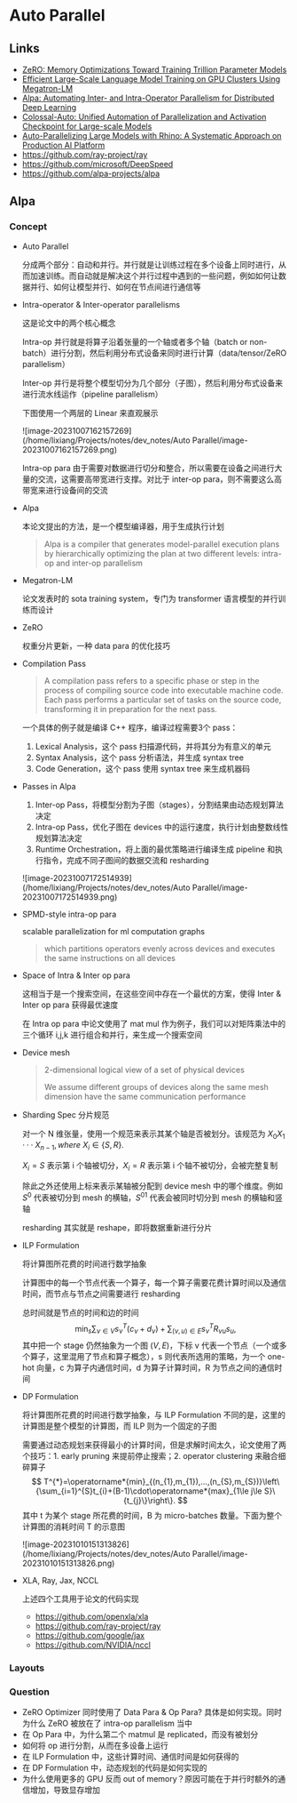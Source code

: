 # Auto Parallel

## Links

- [ZeRO: Memory Optimizations Toward Training Trillion Parameter Models](https://arxiv.org/abs/1910.02054)
- [Efficient Large-Scale Language Model Training on GPU Clusters Using Megatron-LM](https://arxiv.org/abs/2104.04473)
- [Alpa: Automating Inter- and Intra-Operator Parallelism for Distributed Deep Learning](https://arxiv.org/abs/2201.12023)
- [Colossal-Auto: Unified Automation of Parallelization and Activation Checkpoint for Large-scale Models](https://arxiv.org/abs/2302.02599)
- [Auto-Parallelizing Large Models with Rhino: A Systematic Approach on Production AI Platform](https://arxiv.org/abs/2302.08141)
- https://github.com/ray-project/ray
- https://github.com/microsoft/DeepSpeed
- https://github.com/alpa-projects/alpa

## Alpa

### Concept

- Auto Parallel

  分成两个部分：自动和并行。并行就是让训练过程在多个设备上同时进行，从而加速训练。而自动就是解决这个并行过程中遇到的一些问题，例如如何让数据并行、如何让模型并行、如何在节点间进行通信等

- Intra-operator & Inter-operator parallelisms

  这是论文中的两个核心概念

  Intra-op 并行就是将算子沿着张量的一个轴或者多个轴（batch or non-batch）进行分割，然后利用分布式设备来同时进行计算（data/tensor/ZeRO parallelism）

  Inter-op 并行是将整个模型切分为几个部分（子图），然后利用分布式设备来进行流水线运作（pipeline parallelism）

  下图使用一个两层的 Linear 来直观展示

  ![image-20231007162157269](/home/lixiang/Projects/notes/dev_notes/Auto Parallel/image-20231007162157269.png)

  Intra-op para 由于需要对数据进行切分和整合，所以需要在设备之间进行大量的交流，这需要高带宽进行支撑。对比于 inter-op para，则不需要这么高带宽来进行设备间的交流

- Alpa

  本论文提出的方法，是一个模型编译器，用于生成执行计划

  > Alpa is a compiler that generates model-parallel execution plans by hierarchically optimizing the plan at two different levels: intra-op and inter-op parallelism

- Megatron-LM

  论文发表时的 sota training system，专门为 transformer 语言模型的并行训练而设计

- ZeRO

  权重分片更新，一种 data para 的优化技巧

- Compilation Pass

  > A compilation pass refers to a specific phase or step in the process of compiling source code into executable machine code. Each pass performs a particular set of tasks on the source code, transforming it in preparation for the next pass. 

  一个具体的例子就是编译 C++ 程序，编译过程需要3个 pass：

  1. Lexical Analysis，这个 pass 扫描源代码，并将其分为有意义的单元
  2. Syntax Analysis，这个 pass 分析语法，并生成 syntax tree
  3. Code Generation，这个 pass 使用 syntax tree 来生成机器码

- Passes in Alpa

  1. Inter-op Pass，将模型分割为子图（stages），分割结果由动态规划算法决定
  2. Intra-op Pass，优化子图在 devices 中的运行速度，执行计划由整数线性规划算法决定
  3. Runtime Orchestration，将上面的最优策略进行编译生成 pipeline 和执行指令，完成不同子图间的数据交流和 resharding

  ![image-20231007172514939](/home/lixiang/Projects/notes/dev_notes/Auto Parallel/image-20231007172514939.png)

- SPMD-style intra-op para

  scalable parallelization for ml computation graphs

  > which partitions operators evenly across devices and executes the same instructions on all devices

- Space of Intra & Inter op para

  这相当于是一个搜索空间，在这些空间中存在一个最优的方案，使得 Inter & Inter op para 获得最优速度

  在 Intra op para 中论文使用了 mat mul 作为例子，我们可以对矩阵乘法中的三个循环 i,j,k 进行组合和并行，来生成一个搜索空间

- Device mesh

  > 2-dimensional logical view of a set of physical devices
  >
  > We assume different groups of devices along the same mesh dimension have the same communication performance

- Sharding Spec 分片规范

  对一个 N 维张量，使用一个规范来表示其某个轴是否被划分。该规范为 $X_0X_1 ···X_{n−1}, where\  X_i ∈ \{S,R\}.$

  $X_i=S$ 表示第 i 个轴被切分，$X_i=R$ 表示第 i 个轴不被切分，会被完整复制

  除此之外还使用上标来表示某轴被分配到 device mesh 中的哪个维度。例如 $S^0$ 代表被切分到 mesh 的横轴，$S^01$ 代表会被同时切分到 mesh 的横轴和竖轴

  resharding 其实就是 reshape，即将数据重新进行分片

- ILP Formulation

  将计算图所花费的时间进行数学抽象

  计算图中的每一个节点代表一个算子，每一个算子需要花费计算时间以及通信时间，而节点与节点之间需要进行 resharding

  总时间就是节点的时间和边的时间
  $$
  \operatorname*{min}_{s}\sum_{\nu\in V}s_{\nu}^{T}(c_{\nu}+d_{\nu})+\sum_{(\nu,u)\in E}s_{\nu}^{T}R_{\nu u}s_{u},
  $$
  其中把一个 stage 仍然抽象为一个图 $(V,E)$，下标 v 代表一个节点（一个或多个算子，这里混用了节点和算子概念），s 则代表所选用的策略，为一个 one-hot 向量，c 为算子内通信时间，d 为算子计算时间，R 为节点之间的通信时间

- DP Formulation

  将计算图所花费的时间进行数学抽象，与 ILP Formulation 不同的是，这里的计算图是整个模型的计算图，而 ILP 则为一个固定的子图
  
  需要通过动态规划来获得最小的计算时间，但是求解时间太久，论文使用了两个技巧：1. early pruning 来提前停止搜索；2. operator clustering 来融合细碎算子
  $$
  T^{*}=\operatorname*{min}_{(n_{1},m_{1}),...,(n_{S},m_{S})}\left\{\sum_{i=1}^{S}t_{i}+(B-1)\cdot\operatorname*{max}_{1\le j\le S}\{t_{j}\}\right\}.
  $$
  其中 t 为某个 stage 所花费的时间，B 为 micro-batches 数量。下面为整个计算图的消耗时间 T 的示意图
  
  ![image-20231010151313826](/home/lixiang/Projects/notes/dev_notes/Auto Parallel/image-20231010151313826.png)
  
- XLA, Ray, Jax, NCCL

  上述四个工具用于论文的代码实现

  - https://github.com/openxla/xla
  - https://github.com/ray-project/ray
  - https://github.com/google/jax
  - https://github.com/NVIDIA/nccl

### Layouts



### Question

- ZeRO Optimizer 同时使用了 Data Para & Op Para? 具体是如何实现。同时为什么 ZeRO 被放在了 intra-op parallelism 当中
- 在 Op Para 中，为什么第二个 matmul 是 replicated，而没有被划分
- 如何将 op 进行分割，从而在多设备上运行
- 在 ILP Formulation 中，这些计算时间、通信时间是如何获得的
- 在 DP Formulation 中，动态规划的代码是如何实现的
- 为什么使用更多的 GPU 反而 out of memory？原因可能在于并行时额外的通信增加，导致显存增加
